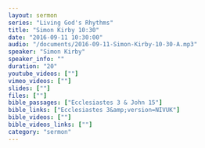 ```yaml
---
layout: sermon
series: "Living God's Rhythms"
title: "Simon Kirby 10:30"
date: "2016-09-11 10:30:00"
audio: "/documents/2016-09-11-Simon-Kirby-10-30-A.mp3"
speaker: "Simon Kirby"
speaker_info: ""
duration: "20"
youtube_videos: [""]
vimeo_videos: [""]
slides: [""]
files: [""]
bible_passages: ["Ecclesiastes 3 & John 15"]
bible_links: ["Ecclesiastes 3&amp;version=NIVUK"]
bible_videos: [""]
bible_videos_links: [""]
category: "sermon"
---
```

